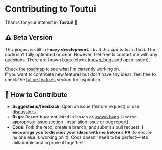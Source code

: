 # Contributing to Toutui

Thanks for your interest in **Toutui**! 🦜

## ⚠️ Beta Version
This project is still in **heavy development**. I built this app to learn Rust. The code isn’t fully optimized or clear. However, feel free to contact me with any questions. There are known bugs (check [known_bugs](https://github.com/AlbanDAVID/Toutui/blob/main/known_bugs.md) and open issues).

Check the [roadmap](https://github.com/AlbanDAVID/Toutui?tab=readme-ov-file#%EF%B8%8F-roadmap) to see what I'm currently working on.  
If you want to contribute new features but don't have any ideas, feel free to check the [future features](https://github.com/AlbanDAVID/Toutui?tab=readme-ov-file#-future-features) section for inspiration.   

## 💬 How to Contribute

- **Suggestions/feedback**: Open an issue (feature request) or use [discussions](https://github.com/AlbanDAVID/Toutui/discussions).
- **Bugs**: Report bugs not listed in issues or [known bugs](https://github.com/AlbanDAVID/Toutui/blob/main/known_bugs.md). Use the appropriate issue section (Installation issue or bug report).
- **Code**: Fork the repo, create a branch, and submit a pull request. **I encourage you to discuss your ideas with me before a PR** (to ensure no one else is working on it). Code doesn’t need to be perfect—let’s collaborate and improve it together!
